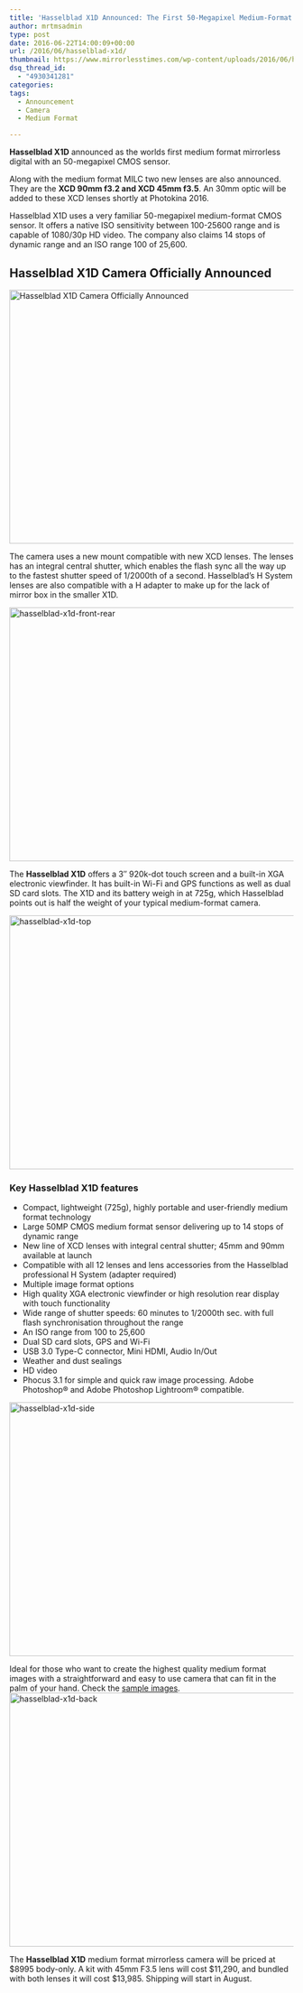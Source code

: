 ```yaml
---
title: 'Hasselblad X1D Announced: The First 50-Megapixel Medium-Format Mirrorless Camera'
author: mrtmsadmin
type: post
date: 2016-06-22T14:00:09+00:00
url: /2016/06/hasselblad-x1d/
thumbnail: https://www.mirrorlesstimes.com/wp-content/uploads/2016/06/hasselblad-x1d-top.jpg
dsq_thread_id:
  - "4930341281"
categories:
tags:
  - Announcement
  - Camera
  - Medium Format

---
```

**Hasselblad X1D** announced as the worlds first medium format mirrorless digital with an 50-megapixel CMOS sensor.

Along with the medium format MILC two new lenses are also announced. They are the **XCD 90mm f3.2 and XCD 45mm f3.5**. An 30mm optic will be added to these XCD lenses shortly at Photokina 2016.

Hasselblad X1D uses a very familiar 50-megapixel medium-format CMOS sensor. It offers a native ISO sensitivity between 100-25600 range and is capable of 1080/30p HD video. The company also claims 14 stops of dynamic range and an ISO range 100 of 25,600.<!--more-->

## Hasselblad X1D Camera Officially Announced

<img class="alignnone wp-image-355 size-full" title="Hasselblad X1D Camera Officially Announced" src="https://i1.wp.com/www.mirrorlesstimes.com/wp-content/uploads/2016/06/hasselblad-x1d-front.jpg?resize=600%2C450&#038;ssl=1" alt="Hasselblad X1D Camera Officially Announced" width="600" height="450" srcset="https://i1.wp.com/www.mirrorlesstimes.com/wp-content/uploads/2016/06/hasselblad-x1d-front.jpg?w=1601&ssl=1 1601w, https://i1.wp.com/www.mirrorlesstimes.com/wp-content/uploads/2016/06/hasselblad-x1d-front.jpg?resize=300%2C225&ssl=1 300w, https://i1.wp.com/www.mirrorlesstimes.com/wp-content/uploads/2016/06/hasselblad-x1d-front.jpg?resize=768%2C576&ssl=1 768w, https://i1.wp.com/www.mirrorlesstimes.com/wp-content/uploads/2016/06/hasselblad-x1d-front.jpg?resize=1024%2C768&ssl=1 1024w, https://i1.wp.com/www.mirrorlesstimes.com/wp-content/uploads/2016/06/hasselblad-x1d-front.jpg?w=1200&ssl=1 1200w" sizes="(max-width: 600px) 100vw, 600px" data-recalc-dims="1" /> 

The camera uses a new mount compatible with new XCD lenses. The lenses has an integral central shutter, which enables the flash sync all the way up to the fastest shutter speed of 1/2000th of a second. Hasselblad’s H System lenses are also compatible with a H adapter to make up for the lack of mirror box in the smaller X1D.

<img class="alignnone size-full wp-image-356" src="https://i0.wp.com/www.mirrorlesstimes.com/wp-content/uploads/2016/06/hasselblad-x1d-front-rear.jpg?resize=600%2C450&#038;ssl=1" alt="hasselblad-x1d-front-rear" width="600" height="450" srcset="https://i0.wp.com/www.mirrorlesstimes.com/wp-content/uploads/2016/06/hasselblad-x1d-front-rear.jpg?w=1199&ssl=1 1199w, https://i0.wp.com/www.mirrorlesstimes.com/wp-content/uploads/2016/06/hasselblad-x1d-front-rear.jpg?resize=300%2C225&ssl=1 300w, https://i0.wp.com/www.mirrorlesstimes.com/wp-content/uploads/2016/06/hasselblad-x1d-front-rear.jpg?resize=768%2C576&ssl=1 768w, https://i0.wp.com/www.mirrorlesstimes.com/wp-content/uploads/2016/06/hasselblad-x1d-front-rear.jpg?resize=1024%2C769&ssl=1 1024w" sizes="(max-width: 600px) 100vw, 600px" data-recalc-dims="1" /> 

The **Hasselblad X1D** offers a 3″ 920k-dot touch screen and a built-in XGA electronic viewfinder. It has built-in Wi-Fi and GPS functions as well as dual SD card slots. The X1D and its battery weigh in at 725g, which Hasselblad points out is half the weight of your typical medium-format camera.

<img class="alignnone size-full wp-image-357" src="https://i1.wp.com/www.mirrorlesstimes.com/wp-content/uploads/2016/06/hasselblad-x1d-top.jpg?resize=600%2C450&#038;ssl=1" alt="hasselblad-x1d-top" width="600" height="450" srcset="https://i1.wp.com/www.mirrorlesstimes.com/wp-content/uploads/2016/06/hasselblad-x1d-top.jpg?w=1042&ssl=1 1042w, https://i1.wp.com/www.mirrorlesstimes.com/wp-content/uploads/2016/06/hasselblad-x1d-top.jpg?resize=300%2C225&ssl=1 300w, https://i1.wp.com/www.mirrorlesstimes.com/wp-content/uploads/2016/06/hasselblad-x1d-top.jpg?resize=768%2C576&ssl=1 768w, https://i1.wp.com/www.mirrorlesstimes.com/wp-content/uploads/2016/06/hasselblad-x1d-top.jpg?resize=1024%2C768&ssl=1 1024w" sizes="(max-width: 600px) 100vw, 600px" data-recalc-dims="1" /> 

### Key Hasselblad X1D features

  * Compact, lightweight (725g), highly portable and user-friendly medium format technology
  * Large 50MP CMOS medium format sensor delivering up to 14 stops of dynamic range
  * New line of XCD lenses with integral central shutter; 45mm and 90mm available at launch
  * Compatible with all 12 lenses and lens accessories from the Hasselblad professional H System (adapter required)
  * Multiple image format options
  * High quality XGA electronic viewfinder or high resolution rear display with touch functionality
  * Wide range of shutter speeds: 60 minutes to 1/2000th sec. with full flash synchronisation throughout the range
  * An ISO range from 100 to 25,600
  * Dual SD card slots, GPS and Wi-Fi
  * USB 3.0 Type-C connector, Mini HDMI, Audio In/Out
  * Weather and dust sealings
  * HD video
  * Phocus 3.1 for simple and quick raw image processing. Adobe Photoshop® and Adobe Photoshop Lightroom® compatible.

<img class="alignnone size-full wp-image-358" src="https://i2.wp.com/www.mirrorlesstimes.com/wp-content/uploads/2016/06/hasselblad-x1d-side.jpg?resize=600%2C450&#038;ssl=1" alt="hasselblad-x1d-side" width="600" height="450" srcset="https://i2.wp.com/www.mirrorlesstimes.com/wp-content/uploads/2016/06/hasselblad-x1d-side.jpg?w=1200&ssl=1 1200w, https://i2.wp.com/www.mirrorlesstimes.com/wp-content/uploads/2016/06/hasselblad-x1d-side.jpg?resize=300%2C225&ssl=1 300w, https://i2.wp.com/www.mirrorlesstimes.com/wp-content/uploads/2016/06/hasselblad-x1d-side.jpg?resize=768%2C576&ssl=1 768w, https://i2.wp.com/www.mirrorlesstimes.com/wp-content/uploads/2016/06/hasselblad-x1d-side.jpg?resize=1024%2C768&ssl=1 1024w" sizes="(max-width: 600px) 100vw, 600px" data-recalc-dims="1" /> 

Ideal for those who want to create the highest quality medium format images with a straightforward and easy to use camera that can fit in the palm of your hand. Check the <a href="http://www.hasselblad.com/x-system/x1d-50c/" target="_blank">sample images</a>.<img class="alignnone size-full wp-image-359" src="https://i2.wp.com/www.mirrorlesstimes.com/wp-content/uploads/2016/06/hasselblad-x1d-back.jpg?resize=600%2C450&#038;ssl=1" alt="hasselblad-x1d-back" width="600" height="450" srcset="https://i2.wp.com/www.mirrorlesstimes.com/wp-content/uploads/2016/06/hasselblad-x1d-back.jpg?w=1200&ssl=1 1200w, https://i2.wp.com/www.mirrorlesstimes.com/wp-content/uploads/2016/06/hasselblad-x1d-back.jpg?resize=300%2C225&ssl=1 300w, https://i2.wp.com/www.mirrorlesstimes.com/wp-content/uploads/2016/06/hasselblad-x1d-back.jpg?resize=768%2C576&ssl=1 768w, https://i2.wp.com/www.mirrorlesstimes.com/wp-content/uploads/2016/06/hasselblad-x1d-back.jpg?resize=1024%2C768&ssl=1 1024w" sizes="(max-width: 600px) 100vw, 600px" data-recalc-dims="1" /> 

The **Hasselblad X1D** medium format mirrorless camera will be priced at $8995 body-only. A kit with 45mm F3.5 lens will cost $11,290, and bundled with both lenses it will cost $13,985. Shipping will start in August.